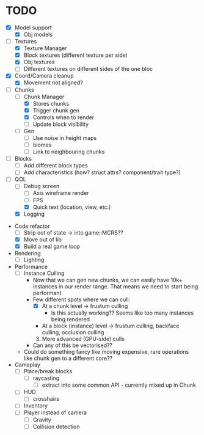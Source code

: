 # TODO

- [x] Model support
    - [x] Obj models
- [ ] Textures
    - [x] Texture Manager
    - [x] Block textures (different texture per side)
    - [x] Obj textures
    - [ ] Different textures on different sides of the one bloc
- [x] Coord/Camera cleanup
    - [x] Movement not aligned?
- [ ] Chunks
    - [ ] Chunk Manager
        - [x] Stores chunks
        - [x] Trigger chunk gen
        - [x] Controls when to render
        - [ ] Update block visibility
    - [ ] Gen
        - [ ] Use noise in height maps
        - [ ] biomes
        - [ ] Link to neighbouring chunks
- [ ] Blocks
    - [ ] Add different block types
    - [ ] Add characteristics (how? struct attrs? component/trait type?)
- [ ] QOL
    - [ ] Debug screen
        - [ ] Axis wireframe render
        - [ ] FPS
        - [x] Quick text (location, view, etc.)
    - [x] Logging
- Code refactor
    - [ ] Strip out of state -> into game::MCRS??
    - [x] Move out of lib
    - [x] Build a real game loop
- Rendering
    - [ ] Lighting
- Performance
    - [ ] Instance Culling
        - Now that we can gen new chunks, we can easily have 10k+ instances
        in our render range. That means we need to start being performant
        - Few different spots where we can cull:
            - [x] At a chunk level -> frustum culling
                - Is this actually working?? Seems like too many instances being rendered
            - At a block (instance) level -> frustum culling, backface culling, occlusion culling
            3. More advanced (GPU-side) culls
        - Can any of this be vectorised??
    - Could do something fancy like moving expensive, rare operations like chunk gen to a different core??
- Gameplay
    - [ ] Place/break blocks
        - [ ] raycasting
            - [ ] extract into some common API - currently mixed up in Chunk
    - [ ] HUD
        - [ ] crosshairs
    - [ ] Inventory
    - [ ] Player instead of camera
        - [ ] Gravity
        - [ ] Collision detection
